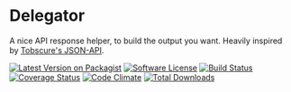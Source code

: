 # Delegator

A nice API response helper, to build the output you want.
Heavily inspired by [Tobscure's JSON-API](https://github.com/tobscure/json-api).

[![Latest Version on Packagist](https://img.shields.io/packagist/v/bycedric/delegator.svg?style=flat-square)](https://packagist.org/packages/bycedric/delegator)
[![Software License](https://img.shields.io/badge/license-MIT-brightgreen.svg?style=flat-square)](LICENSE.md)
[![Build Status](https://img.shields.io/travis/byCedric/Delegator/master.svg?style=flat-square)](https://travis-ci.org/byCedric/Delegator)
[![Coverage Status](https://img.shields.io/coveralls/byCedric/Delegator/master.svg?style=flat-square)](https://coveralls.io/r/byCedric/Delegator)
[![Code Climate](https://img.shields.io/codeclimate/github/byCedric/Delegator.svg?style=flat-square)](https://codeclimate.com/github/byCedric/Delegator)
[![Total Downloads](https://img.shields.io/packagist/dt/bycedric/delegator.svg?style=flat-square)](https://packagist.org/packages/bycedric/delegator)
